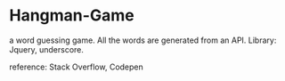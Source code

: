 # Hangman-Game
a word guessing game.
All the words are generated from an API.
Library: Jquery, underscore.

reference: Stack Overflow, Codepen
